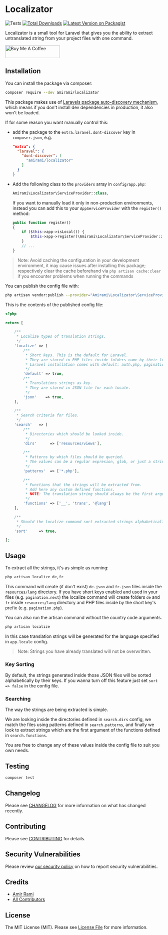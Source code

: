 # Localizator

![Tests](https://github.com/amiranagram/localizator/workflows/Tests/badge.svg)
[![Total Downloads](https://img.shields.io/packagist/dt/amirami/localizator.svg)](https://packagist.org/packages/amirami/localizator)
[![Latest Version on Packagist](https://img.shields.io/packagist/v/amirami/localizator.svg)](https://packagist.org/packages/amirami/localizator)

Localizator is a small tool for Laravel that gives you the ability to extract untranslated string from your project files with one command.

<a href="https://www.buymeacoffee.com/amirami" target="_blank"><img src="https://cdn.buymeacoffee.com/buttons/default-orange.png" alt="Buy Me A Coffee" height="41" width="174"></a>

## Installation

You can install the package via composer:

```bash
composer require --dev amirami/localizator
```

This package makes use of [Laravels package auto-discovery mechanism](https://medium.com/@taylorotwell/package-auto-discovery-in-laravel-5-5-ea9e3ab20518), which means if you don't install dev dependencies in production, it also won't be loaded.

If for some reason you want manually control this:
- add the package to the `extra.laravel.dont-discover` key in `composer.json`, e.g.
  ```json
  "extra": {
    "laravel": {
      "dont-discover": [
        "amirami/localizator"
      ]
    }
  }
  ```
- Add the following class to the `providers` array in `config/app.php`:
  ```php
  Amirami\Localizator\ServiceProvider::class,
  ```
  If you want to manually load it only in non-production environments, instead you can add this to your `AppServiceProvider` with the `register()` method:
  ```php
  public function register()
  {
      if ($this->app->isLocal()) {
          $this->app->register(\Amirami\Localizator\ServiceProvider::class);
      }
      // ...
  }
  ```

> Note: Avoid caching the configuration in your development environment, it may cause issues after installing this package; respectively clear the cache beforehand via `php artisan cache:clear` if you encounter problems when running the commands

You can publish the config file with:
```bash
php artisan vendor:publish --provider="Amirami\Localizator\ServiceProvider" --tag="config"
```

This is the contents of the published config file:

```php
<?php

return [

    /**
     * Localize types of translation strings.
     */
    'localize' => [
        /**
         * Short keys. This is the default for Laravel.
         * They are stored in PHP files inside folders name by their locale code.
         * Laravel installation comes with default: auth.php, pagination.php, passwords.php and validation.php
         */
        'default' => true,
        /**
         * Translations strings as key.
         * They are stored in JSON file for each locale.
         */
        'json'    => true,
    ],

    /**
     * Search criteria for files.
     */
    'search'   => [
        /**
         * Directories which should be looked inside.
         */
        'dirs'      => ['resources/views'],

        /**
         * Patterns by which files should be queried.
         * The values can be a regular expresion, glob, or just a string.
         */
        'patterns'  => ['*.php'],

        /**
         * Functions that the strings will be extracted from.
         * Add here any custom defined functions.
         * NOTE: The translation string should always be the first argument.
         */
        'functions' => ['__', 'trans', '@lang']
    ],

    /**
     * Should the localize command sort extracted strings alphabetically?
     */
    'sort'     => true,

];

```

## Usage

To extract all the strings, it's as simple as running:

``` bash
php artisan localize de,fr
```

This command will create (if don't exist) `de.json` and `fr.json` files inside the `resources/lang` directory.
If you have short keys enabled and used in your files (e.g. `pagination.next`) the localize command will create folders `de` and `fr` inside `resources/lang` directory and PHP files inside by the short key's prefix (e.g. `pagination.php`).

You can also run the artisan command without the country code arguments.

``` bash
php artisan localize
```

In this case translation strings will be generated for the language specified in `app.locale` config.

> Note: Strings you have already translated will not be overwritten.

### Key Sorting

By default, the strings generated inside those JSON files will be sorted alphabetically by their keys.
If you wanna turn off this feature just set `sort => false` in the config file.

### Searching

The way the strings are being extracted is simple.

We are looking inside the directories defined in `search.dirs` config, we match the files using patterns defined in `search.patterns`, and finally we look to extract strings
 which are the first argument of the functions defined in `search.functions`.
 
You are free to change any of these values inside the config file to suit you own needs.

## Testing

``` bash
composer test
```

## Changelog

Please see [CHANGELOG](CHANGELOG.md) for more information on what has changed recently.

## Contributing

Please see [CONTRIBUTING](.github/CONTRIBUTING.md) for details.

## Security Vulnerabilities

Please review [our security policy](../../security/policy) on how to report security vulnerabilities.

## Credits

- [Amir Rami](https://github.com/amiranagram)
- [All Contributors](../../contributors)

## License

The MIT License (MIT). Please see [License File](LICENSE.md) for more information.
